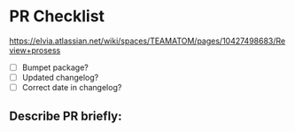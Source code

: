 # PR Checklist
https://elvia.atlassian.net/wiki/spaces/TEAMATOM/pages/10427498683/Review+prosess

- [ ] Bumpet package?
- [ ] Updated changelog?
- [ ] Correct date in changelog?

## Describe PR briefly:
